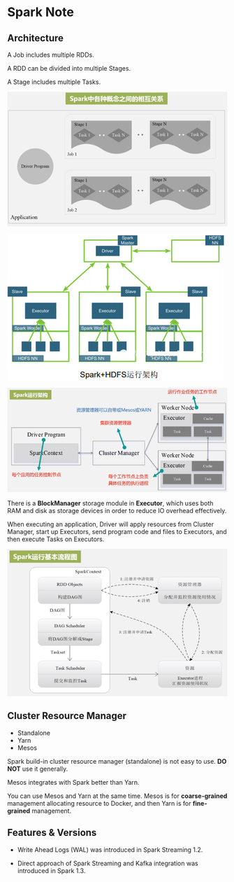 # Spark Note

## Architecture  

A Job includes multiple RDDs. 

A RDD can be divided into multiple Stages. 

A Stage includes multiple Tasks. 

![spark-architecture.png](img/spark-architecture.png)

![img/spark-hdfs-architecture.png](img/spark-hdfs-architecture.png)

![spark-architecture-2.png](img/spark-architecture-2.png)

There is a **BlockManager** storage module in **Executor**, which uses both RAM and disk as storage devices in order to reduce IO overhead effectively.

When executing an application, Driver will apply resources from Cluster Manager, start up Executors, send program code and files to Executors, and then execute Tasks on Executors. 

![spark-architecture-3.png](img/spark-architecture-3.png)



## Cluster Resource Manager 

- Standalone 
- Yarn 
- Mesos

Spark build-in cluster resource manager (standalone) is not easy to use. **DO NOT** use it generally. 

Mesos integrates with Spark better than Yarn. 

You can use Mesos and Yarn at the same time. Mesos is for **coarse-grained** management allocating resource to Docker, and then Yarn is for **fine-grained** management.



## Features & Versions 

- Write Ahead Logs (WAL) was introduced in Spark Streaming 1.2.

- Direct approach of Spark Streaming and Kafka integration was introduced in Spark 1.3. 

